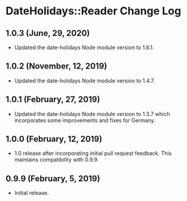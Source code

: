
# DateHolidays::Reader Change Log

## 1.0.3 (June, 29, 2020)

* Updated the date-holidays Node module version to 1.6.1.

## 1.0.2 (November, 12, 2019)

* Updated the date-holidays Node module version to 1.4.7.

## 1.0.1 (February, 27, 2019)

* Updated the date-holidays Node module version to 1.3.7 which incorporates some improvements and fixes for Germany.

## 1.0.0 (February, 12, 2019)

* 1.0 release after incorporating initial pull request feedback. This maintains compatibility with 0.9.9.

## 0.9.9 (February, 5, 2019)

* Initial release.
